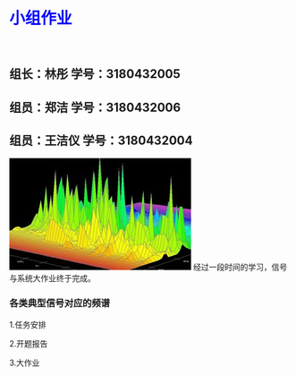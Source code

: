 <IDOCTYPE html>
<head>
<meta charset="utf-8">
<title>欢迎来到我们的主页</title>
</head>
<body>
<h1 style="color:blue;">小组作业</h1>
<br>
<h2>组长：林彤 学号：3180432005</h2> 
<h2>组员：郑洁 学号：3180432006</h2>
<h2>组员：王洁仪 学号：3180432004</h2>
<p>
<p1>
<img src="timg.jpg">
</p1> 经过一段时间的学习，信号与系统大作业终于完成。
</p>
<h3>各类典型信号对应的频谱</h3>
<p>
<p1>1.任务安排</p1>
</p>
<p>
<p1>2.开题报告</p1>
</p>
<p>
<p1>3.大作业</p1>
</p>
</body>
</html>
